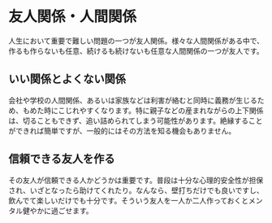 # 友人関係・人間関係

人生において重要で難しい問題の一つが友人関係。様々な人間関係がある中で、作るも作らないも任意、続けるも続けないも任意な人間関係の一つが友人です。

## いい関係とよくない関係
会社や学校の人間関係、あるいは家族などは利害が絡むと同時に義務が生じるため、もめた時にこじれやすくなります。特に親子などの産まれながらの上下関係は、切ることもできず、追い詰められてしまう可能性があります。絶縁することができれば簡単ですが、一般的にはその方法を知る機会もありません。



## 信頼できる友人を作る
その友人が信頼できる人かどうかは重要です。普段は十分な心理的安全性が担保され、いざとなったら助けてくれたり。なんなら、壁打ちだけでも良いですし、飲んでて楽しいだけでも十分です。そういう友人を一人か二人作っておくとメンタル健やかに過ごせます。
